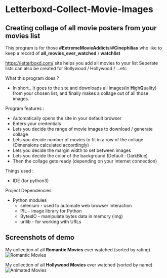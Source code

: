 # Letterboxd-Collect-Movie-Images
## Creating collage of all movie posters from your movies list

This program is for those **#ExtremeMovieAddicts**/**#Cinephilias** who like to keep a record of **all_movies_ever_watched** / **watchlist**

https://letterboxd.com/ site helps you add all movies to your list
Seperate lists can also be created for Bollywood / Hollywood / ...etc

What this program does ?
- In short.. It goes to the site and downloads all images(in **H**igh**Q**uality) from your chosen list, and finally makes a collage out of all those images.

Program features :
- Automatically opens the site in your default browser
- Enters your credentials
- Lets you decide the range of movie images to download / generate collage
- Lets you decide number of movies to fit in a row of the collage (Dimensions calculated accordingly)
- Lets you decide the margin width to set between images
- Lets you decide the color of the background (Default : DarkBlue)
- Then the collage gets ready (depending on your internet connection)

Things used :
- IDE (for python3)

Project Dependencies
- Python modules
  - selenium  - used to automate web browser interaction
  - PIL       - image library for Python
  - BytesIO   - manipulate bytes data in memory (img)
  - urllib    - for working with URLs

## Screenshots of demo
My collection of all **Romantic Movies** ever watched (sorted by rating)
![Romantic Movies](https://user-images.githubusercontent.com/67866166/147611499-883b4443-c254-4862-90e6-5bbc05dc2eb0.jpg)

My collection of all **Hollywood Movies** ever watched (sorted by name)
![Animated Movies](https://user-images.githubusercontent.com/67866166/147610642-d54e9e27-d120-47ef-adc0-b6d1e943c227.jpg)

